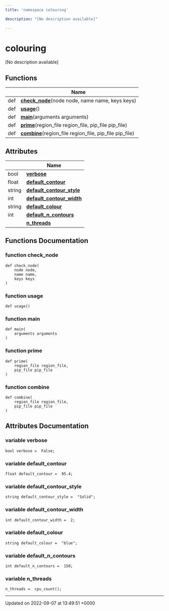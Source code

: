 ```yaml
---
title: 'namespace colouring'

description: "[No description available]"

---
```


# colouring



[No description available]

## Functions

|                | Name           |
| -------------- | -------------- |
| def | **[check_node](/documentation/code/namespaces/namespacecolouring/#function-check-node)**(node node, name name, keys keys) |
| def | **[usage](/documentation/code/namespaces/namespacecolouring/#function-usage)**() |
| def | **[main](/documentation/code/namespaces/namespacecolouring/#function-main)**(arguments arguments) |
| def | **[prime](/documentation/code/namespaces/namespacecolouring/#function-prime)**(region_file region_file, pip_file pip_file) |
| def | **[combine](/documentation/code/namespaces/namespacecolouring/#function-combine)**(region_file region_file, pip_file pip_file) |

## Attributes

|                | Name           |
| -------------- | -------------- |
| bool | **[verbose](/documentation/code/namespaces/namespacecolouring/#variable-verbose)**  |
| float | **[default_contour](/documentation/code/namespaces/namespacecolouring/#variable-default-contour)**  |
| string | **[default_contour_style](/documentation/code/namespaces/namespacecolouring/#variable-default-contour-style)**  |
| int | **[default_contour_width](/documentation/code/namespaces/namespacecolouring/#variable-default-contour-width)**  |
| string | **[default_colour](/documentation/code/namespaces/namespacecolouring/#variable-default-colour)**  |
| int | **[default_n_contours](/documentation/code/namespaces/namespacecolouring/#variable-default-n-contours)**  |
| | **[n_threads](/documentation/code/namespaces/namespacecolouring/#variable-n-threads)**  |


## Functions Documentation

### function check_node

```
def check_node(
    node node,
    name name,
    keys keys
)
```


### function usage

```
def usage()
```


### function main

```
def main(
    arguments arguments
)
```


### function prime

```
def prime(
    region_file region_file,
    pip_file pip_file
)
```


### function combine

```
def combine(
    region_file region_file,
    pip_file pip_file
)
```



## Attributes Documentation

### variable verbose

```
bool verbose =  False;
```


### variable default_contour

```
float default_contour =  95.4;
```


### variable default_contour_style

```
string default_contour_style =  "Solid";
```


### variable default_contour_width

```
int default_contour_width =  2;
```


### variable default_colour

```
string default_colour =  "blue";
```


### variable default_n_contours

```
int default_n_contours =  150;
```


### variable n_threads

```
n_threads =  cpu_count();
```





-------------------------------

Updated on 2022-09-07 at 13:49:51 +0000